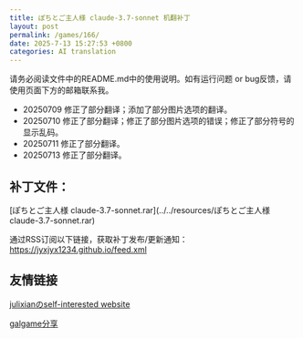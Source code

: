 ```yaml
---
title: ぽちとご主人様 claude-3.7-sonnet 机翻补丁
layout: post
permalink: /games/166/
date: 2025-7-13 15:27:53 +0800
categories: AI translation
---
```



请务必阅读文件中的README.md中的使用说明。如有运行问题 or bug反馈，请使用页面下方的邮箱联系我。

- 20250709 修正了部分翻译；添加了部分图片选项的翻译。
- 20250710 修正了部分翻译；修正了部分图片选项的错误；修正了部分符号的显示乱码。
- 20250711 修正了部分翻译。
- 20250713 修正了部分翻译。

## 补丁文件：

[ぽちとご主人様 claude-3.7-sonnet.rar](../../resources/ぽちとご主人様 claude-3.7-sonnet.rar)

 

通过RSS订阅以下链接，获取补丁发布/更新通知：https://jyxjyx1234.github.io/feed.xml

## 友情链接

[julixianのself-interested website](https://julixian-siw.worldsystem.top/) 

[galgame分享](https://t.me/galgpt)